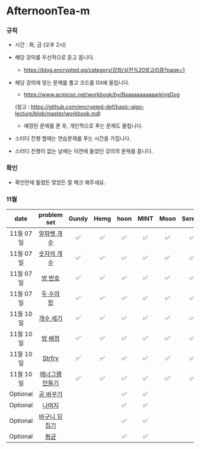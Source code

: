# AfternoonTea-m

### 규칙
- 시간 : 화, 금 (오후 2시)
- 해당 강의를 우선적으로 듣고 옵니다.
   - https://blog.encrypted.gg/category/강좌/실전%20알고리즘?page=1
- 해당 강의에 맞는 문제를 풀고 코드를 Git에 올립니다.
   - https://www.acmicpc.net/workbook/by/BaaaaaaaaaaarkingDog
   
   (참고 : https://github.com/encrypted-def/basic-algo-lecture/blob/master/workbook.md)
   - 예정된 문제를 푼 후, 개인적으로 푸는 문제도 올립니다.
- 스터디 진행 할때는 연습문제를 푸는 시간을 가집니다.
- 스터디 진행이 없는 날에는 이전에 들었던 강의의 문제를 풉니다.

### 확인
- 확인란에 틀렸든 맞았든 잘 체크 해주세요.

### 11월
| date       | problem set          | Gundy | Hemg | hoon | MINT | Moon | Serena |
| :--------: | :------------------: | :---: | :--: | :--: | :--: | :--: | :----: |
|11월 07일| [알파벳 개수](https://www.acmicpc.net/problem/10808) | ✅ | ✅ | ✅ | ✅ | ✅ | ✅ |
|11월 07일| [숫자의 개수](https://www.acmicpc.net/problem/2577)  | ✅ | ✅ | ✅ | ✅ | ✅ | ✅ |
|11월 07일| [방 번호](https://www.acmicpc.net/problem/1475)     | ✅ | ✅ | ✅ | ✅ | ✅ | ✅ |
|11월 07일| [두 수의 합](https://www.acmicpc.net/problem/3273)  | ✅ | ✅ | ✅ | ✅ | ✅ | ✅ |
|11월 10일| [개수 세기](https://www.acmicpc.net/problem/10807)  | ✅ | ✅ | ✅ | ✅ | ✅ | ✅ |
|11월 10일| [방 배정](https://www.acmicpc.net/problem/13300)    | ✅ | ✅ | ✅ | ✅ | ✅ | ✅ |
|11월 10일| [Strfry](https://www.acmicpc.net/problem/11328)   | ✅ | ✅ | ✅ | ✅ | ✅ | ✅ |
|11월 10일| [애너그램 만들기](https://www.acmicpc.net/problem/1919)  | ✅ | ✅ | ✅ | ✅ | ✅ | ✅ |
|Optional| [공 바꾸기](https://www.acmicpc.net/problem/10813)  |  |  | ✅ | ✅ |  |  |
|Optional| [나머지](https://www.acmicpc.net/problem/3052)  |  |  | ✅ | ✅ |  |  |
|Optional| [바구니 뒤집기](https://www.acmicpc.net/problem/10811)  |  |  | ✅ | ✅ |  |  |
|Optional| [평균](https://www.acmicpc.net/problem/1546)  |  |  | ✅ | ✅ |  |  |
